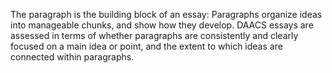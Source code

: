 The paragraph is the building block of an essay: Paragraphs organize ideas into manageable chunks, and show how they develop. DAACS essays are assessed in terms of whether paragraphs are consistently and clearly focused on a main idea or point, and the extent to which ideas are connected within paragraphs.
